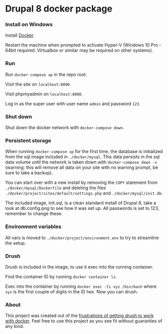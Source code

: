 # Drupal 8 docker package

### Install on Windows

Install [Docker](https://store.docker.com/editions/community/docker-ce-desktop-windows).

Restart the machine when prompted to activate Hyper-V (Windows 10 Pro - 64bit required. Virtualbox or similar may be required on other systems).

### Run

Run ```docker-compose up``` in the repo root.

Visit the site on ```localhost:8090```.

Visit phpmyadmin on ```localhost:8080```.

Log in as the super user with user name ```admin``` and password ```123```.

### Shut down

Shut down the docker network with ```docker-compose down```.

### Persistent storage
When running ```docker-compose up``` for the first time, the database is initialized from the sql image included in ```./docker/mysql```. This data persists in the sql data volume until the network is taken down with ```docker-compose down -v``` (warning: this will remove all data on your site with no warning prompt, be sure to take a backup).

You can start over with a new install by removing the `COPY` statement from `./docker/mysql/Dockerfile` and deleting the files `./docker/project/sites/default/settings.php` and `./docker/mysql/init.db`.

The included image, init.sql, is a clean standard install of Drupal 8, take a look at db.config.png to see how it was set up.
All passwords is set to 123, remember to change these.

### Environment variables

All vars is moved to `./docker/project/environment.env` to try to streamline the setup.

### Drush

Drush is included in the image, to use it exec into the running container.

Find the container ID by running `docker container ls`.

Exec into the container by running `docker exec -ti xyz /bin/bash` where `xyz` is the first couple of digits in the ID hex. Now you can drush.

### About

This project was created out of the [frustrations of getting drush to work with docker](https://stackoverflow.com/a/46322540/1685346). Feel free to use this project as you see fit without guaranties of any kind.
